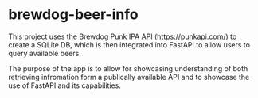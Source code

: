 # brewdog-beer-info

This project uses the Brewdog Punk IPA API (https://punkapi.com/) to create a SQLite DB, which is then integrated into FastAPI to allow users to query available beers. 

The purpose of the app is to allow for showcasing understanding of both retrieving infromation form a publically available API and to showcase the use of FastAPI and its capabilities. 
